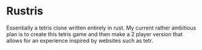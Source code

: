 # Rustris
Essentially a tetris clone written entirely in rust. My current rather ambitious plan is to create this tetris game and then make a 2 player version that allows for an experience inspired by websites such as tetr.